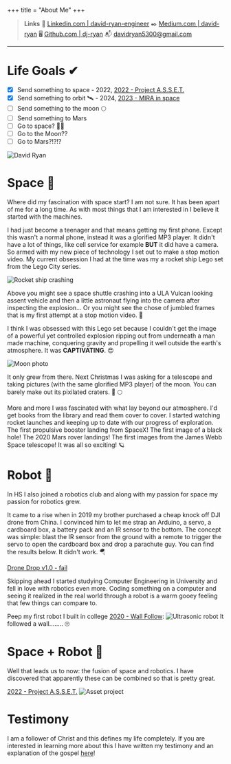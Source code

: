 +++
title = "About Me"
+++

> **Links**
> 🔗 [Linkedin.com | david-ryan-engineer](https://linkedin.com/in/david-ryan-engineer)
> ✒️ [Medium.com | david-ryan](https://medium.com/@david-ryan) 
> 🖥 [Github.com | dj-ryan](https://github.com/dj-ryan)
> 📬 [davidryan5300@gmail.com](mailto:davidryan5300@gmail.com)

---
# Life Goals ✔
- [x] Send something to space - 2022, [2022 - Project A.S.S.E.T.](/projects/2022-project-asset/)
- [x] Send something to orbit 🛰 - 2024, [2023 - MIRA in space](/projects/2023-mira-in-space/)
- [ ] Send something to the moon 🌕
- [ ] Send something to Mars
- [ ] Go to space? 👨‍🚀
- [ ] Go to the Moon??
- [ ] Go to Mars?!?!?

![David Ryan](/david_squar.jpg)

# Space 🌌
Where did my fascination with space start? I am not sure. It has been apart of me for a long time. As with most things that I am interested in I believe it started with the machines. 

I had just become a teenager and that means getting my first phone. Except this wasn't a normal phone, instead it was a glorified MP3 player. It didn't have a lot of things, like cell service for example **BUT** it did have a camera. So armed with my new piece of technology I set out to make a stop motion video. My current obsession I had at the time was my a rocket ship Lego set from the Lego City series.

![Rocket ship crashing](/rocket_ship_crashing.gif)

Above you might see a space shuttle crashing  into a ULA Vulcan looking assent vehicle and then a little astronaut flying into the camera after inspecting the explosion... Or you might see the chose of jumbled frames that is my first attempt at a stop motion video. 🚀

I think I was obsessed with this Lego set because I couldn't get the image of a powerful yet controlled explosion ripping out from underneath a man made machine, conquering gravity and propelling it well outside the earth's atmosphere. It was **CAPTIVATING**. 😍

![Moon photo](/moon_old.jpg)

It only grew from there. Next Christmas I was asking for a telescope and taking pictures (with the same glorified MP3 player) of the moon. You can barely make out its pixilated craters. 🔭 🌕

More and more I was fascinated with what lay beyond our atmosphere. I'd get books from the library and read them cover to cover. I started watching rocket launches and keeping up to date with our progress of exploration.  The first propulsive booster landing from SpaceX! The first image of a black hole! The 2020 Mars rover landings! The first images from the James Webb Space telescope! It was all so exciting! 🪐

# Robot 🤖
In HS I also joined a robotics club and along with my passion for space my passion for robotics grew. 

It came to a rise when in 2019 my brother purchased a cheap knock off DJI drone from China. I convinced him to let me strap an Arduino, a servo, a cardboard box, a battery pack and an IR sensor to the bottom. The concept was simple: blast the IR sensor from the ground with a remote to trigger the servo to open the cardboard box and drop a parachute guy. You can find the results below. It didn't work. 🪂

[Drone Drop v1.0 - fail](https://youtu.be/FaKNiVAL4Pk)

Skipping ahead I started studying Computer Engineering in University and fell in love with robotics even more. Coding something on a computer and seeing it realized in the real world through a robot is a warm gooey feeling that few things can compare to. 

Peep my first robot I built in college [2020 - Wall Follow](/projects/2020-wall-follow/):
![Ultrasonic robot](/ultrasonic-robot.jpg)
It followed a wall........ 🙄

# Space + Robot 🤯
Well that leads us to now: the fusion of space and robotics. I have discovered that apparently these can be combined so that is pretty great. 

[2022 - Project A.S.S.E.T.](/projects/2022-project-asset/)
![Asset project](/asset_top.jpg)

# Testimony
I am a follower of Christ and this defines my life completely.
If you are interested in learning more about this I have written my testimony and an explanation of the gospel [here](/about/who-is-jesus/)!